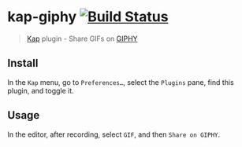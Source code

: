 # kap-giphy [![Build Status](https://travis-ci.org/wulkano/kap-giphy.svg?branch=master)](https://travis-ci.org/wulkano/kap-giphy)

> [Kap](https://github.com/wulkano/kap) plugin - Share GIFs on [GIPHY](https://giphy.com)

## Install

In the `Kap` menu, go to `Preferences…`, select the `Plugins` pane, find this plugin, and toggle it.

## Usage

In the editor, after recording, select `GIF`, and then `Share on GIPHY`.
